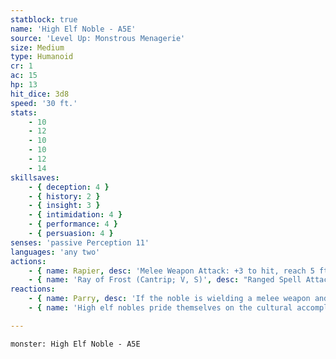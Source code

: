 ```yaml
---
statblock: true
name: 'High Elf Noble - A5E'
source: 'Level Up: Monstrous Menagerie'
size: Medium
type: Humanoid
cr: 1
ac: 15
hp: 13
hit_dice: 3d8
speed: '30 ft.'
stats:
    - 10
    - 12
    - 10
    - 10
    - 12
    - 14
skillsaves:
    - { deception: 4 }
    - { history: 2 }
    - { insight: 3 }
    - { intimidation: 4 }
    - { performance: 4 }
    - { persuasion: 4 }
senses: 'passive Perception 11'
languages: 'any two'
actions:
    - { name: Rapier, desc: 'Melee Weapon Attack: +3 to hit, reach 5 ft., one target. Hit: 5 (1d8 + 1) piercing damage.' }
    - { name: 'Ray of Frost (Cantrip; V, S)', desc: "Ranged Spell Attack: +4 to hit, range 60 ft., one creature. Hit: 4 (1d8) cold damage, and the target's Speed is reduced by 10 feet until the start of the noble's next turn." }
reactions:
    - { name: Parry, desc: 'If the noble is wielding a melee weapon and can see their attacker, they add 2 to their AC against one melee attack that would hit them.' }
    - { name: 'High elf nobles pride themselves on the cultural accomplishments of their waning or extinct empires', desc: 'Highly educated, many high elf nobles see themselves as peacemakers, leaders, or preservers of ancient traditions.' }

---
```

```statblock
monster: High Elf Noble - A5E
```
